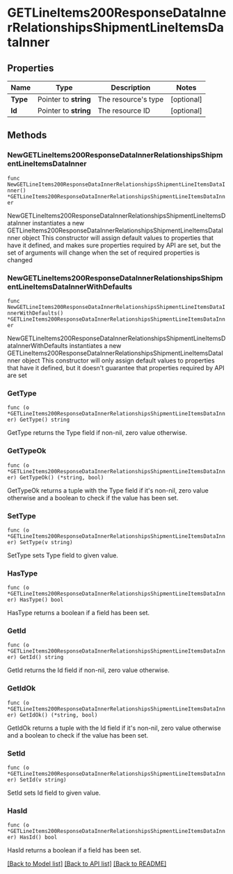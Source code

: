 # GETLineItems200ResponseDataInnerRelationshipsShipmentLineItemsDataInner

## Properties

Name | Type | Description | Notes
------------ | ------------- | ------------- | -------------
**Type** | Pointer to **string** | The resource&#39;s type | [optional] 
**Id** | Pointer to **string** | The resource ID | [optional] 

## Methods

### NewGETLineItems200ResponseDataInnerRelationshipsShipmentLineItemsDataInner

`func NewGETLineItems200ResponseDataInnerRelationshipsShipmentLineItemsDataInner() *GETLineItems200ResponseDataInnerRelationshipsShipmentLineItemsDataInner`

NewGETLineItems200ResponseDataInnerRelationshipsShipmentLineItemsDataInner instantiates a new GETLineItems200ResponseDataInnerRelationshipsShipmentLineItemsDataInner object
This constructor will assign default values to properties that have it defined,
and makes sure properties required by API are set, but the set of arguments
will change when the set of required properties is changed

### NewGETLineItems200ResponseDataInnerRelationshipsShipmentLineItemsDataInnerWithDefaults

`func NewGETLineItems200ResponseDataInnerRelationshipsShipmentLineItemsDataInnerWithDefaults() *GETLineItems200ResponseDataInnerRelationshipsShipmentLineItemsDataInner`

NewGETLineItems200ResponseDataInnerRelationshipsShipmentLineItemsDataInnerWithDefaults instantiates a new GETLineItems200ResponseDataInnerRelationshipsShipmentLineItemsDataInner object
This constructor will only assign default values to properties that have it defined,
but it doesn't guarantee that properties required by API are set

### GetType

`func (o *GETLineItems200ResponseDataInnerRelationshipsShipmentLineItemsDataInner) GetType() string`

GetType returns the Type field if non-nil, zero value otherwise.

### GetTypeOk

`func (o *GETLineItems200ResponseDataInnerRelationshipsShipmentLineItemsDataInner) GetTypeOk() (*string, bool)`

GetTypeOk returns a tuple with the Type field if it's non-nil, zero value otherwise
and a boolean to check if the value has been set.

### SetType

`func (o *GETLineItems200ResponseDataInnerRelationshipsShipmentLineItemsDataInner) SetType(v string)`

SetType sets Type field to given value.

### HasType

`func (o *GETLineItems200ResponseDataInnerRelationshipsShipmentLineItemsDataInner) HasType() bool`

HasType returns a boolean if a field has been set.

### GetId

`func (o *GETLineItems200ResponseDataInnerRelationshipsShipmentLineItemsDataInner) GetId() string`

GetId returns the Id field if non-nil, zero value otherwise.

### GetIdOk

`func (o *GETLineItems200ResponseDataInnerRelationshipsShipmentLineItemsDataInner) GetIdOk() (*string, bool)`

GetIdOk returns a tuple with the Id field if it's non-nil, zero value otherwise
and a boolean to check if the value has been set.

### SetId

`func (o *GETLineItems200ResponseDataInnerRelationshipsShipmentLineItemsDataInner) SetId(v string)`

SetId sets Id field to given value.

### HasId

`func (o *GETLineItems200ResponseDataInnerRelationshipsShipmentLineItemsDataInner) HasId() bool`

HasId returns a boolean if a field has been set.


[[Back to Model list]](../README.md#documentation-for-models) [[Back to API list]](../README.md#documentation-for-api-endpoints) [[Back to README]](../README.md)


